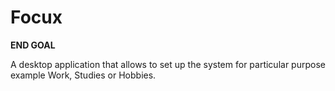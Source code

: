 # Focux

**END GOAL** 

A desktop application that allows to set up the system for particular purpose example Work, Studies or Hobbies.
